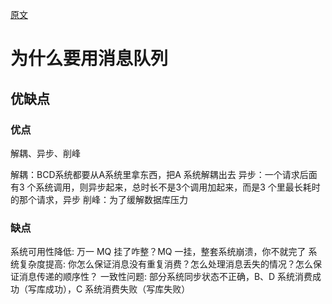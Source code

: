 [原文](https://github.com/doocs/advanced-java)

# 为什么要用消息队列

## 优缺点

### 优点
解耦、异步、削峰

解耦：BCD系统都要从A系统里拿东西，把A 系统解耦出去
异步：一个请求后面有3 个系统调用，则异步起来，总时长不是3个调用加起来，而是3 个里最长耗时的那个请求，异步
削峰：为了缓解数据库压力

### 缺点


系统可用性降低: 万一 MQ 挂了咋整？MQ 一挂，整套系统崩溃，你不就完了
系统复杂度提高: 你怎么保证消息没有重复消费？怎么处理消息丢失的情况？怎么保证消息传递的顺序性？
一致性问题: 部分系统同步状态不正确，B、D 系统消费成功（写库成功），C 系统消费失败（写库失败）
